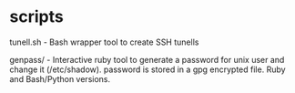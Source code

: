 scripts
=======

tunell.sh - Bash wrapper tool to create SSH tunells

genpass/ - Interactive ruby tool to generate a password for unix user and change it (/etc/shadow). password is stored in a gpg encrypted file. Ruby and Bash/Python versions.
